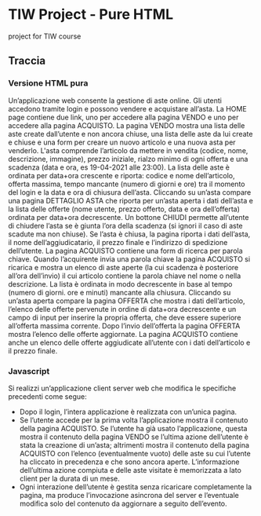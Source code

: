# TIW Project - Pure HTML
project for TIW course
## Traccia
### Versione HTML pura
Un’applicazione web consente la gestione di aste online. Gli utenti accedono tramite login e possono vendere e acquistare all’asta. La HOME page contiene due link, uno per accedere alla pagina VENDO e uno per accedere alla pagina ACQUISTO.  La pagina VENDO mostra una lista delle aste create dall’utente e non ancora chiuse, una lista delle aste da lui create e chiuse e una form per creare un nuovo articolo e una nuova asta per venderlo. L'asta comprende l’articolo da mettere in vendita (codice, nome, descrizione, immagine), prezzo iniziale, rialzo minimo di ogni offerta e una scadenza (data e ora, es 19-04-2021 alle 23:00). La lista delle aste è ordinata per data+ora crescente e riporta: codice e nome dell’articolo, offerta massima, tempo mancante (numero di giorni e ore) tra il momento del login e la data e ora di chiusura dell’asta. Cliccando su un’asta compare una pagina DETTAGLIO ASTA che riporta per un’asta aperta i dati dell’asta e la lista delle offerte (nome utente, prezzo offerto, data e ora dell’offerta) ordinata per data+ora decrescente. Un bottone CHIUDI permette all’utente di chiudere l’asta se è giunta l’ora della scadenza (si ignori il caso di aste scadute ma non chiuse). Se l’asta è chiusa, la pagina riporta i dati dell’asta, il nome dell’aggiudicatario, il prezzo finale e l’indirizzo di spedizione dell’utente.  La pagina ACQUISTO contiene una form di ricerca per parola chiave. Quando l’acquirente invia una parola chiave  la pagina ACQUISTO si ricarica e mostra un elenco di aste aperte (la cui scadenza è posteriore all’ora dell’invio) il cui articolo contiene  la parola chiave nel nome o nella descrizione. La lista è ordinata in modo decrescente in base al tempo (numero di giorni.  ore e minuti) mancante alla chiusura. Cliccando su un’asta aperta compare la pagina OFFERTA che mostra i dati dell’articolo, l’elenco delle offerte pervenute in ordine di data+ora decrescente e un campo di input per inserire la propria offerta, che deve essere superiore all’offerta massima corrente. Dopo l’invio dell’offerta la pagina OFFERTA mostra l’elenco delle offerte aggiornate. La pagina ACQUISTO contiene anche un elenco delle offerte aggiudicate all’utente con i dati dell’articolo e il prezzo finale.
### Javascript
Si realizzi un’applicazione client server web che modifica le specifiche precedenti come segue:
- Dopo il login, l’intera applicazione è realizzata con un’unica pagina. 
- Se l’utente accede per la prima volta l’applicazione mostra il contenuto della pagina ACQUISTO. Se l’utente ha già usato l’applicazione, questa mostra il contenuto della pagina VENDO se l’ultima azione dell’utente è stata la creazione di un’asta; altrimenti mostra il contenuto della pagina ACQUISTO con l’elenco (eventualmente vuoto) delle aste su cui l’utente ha cliccato in precedenza e che sono ancora aperte. L’informazione dell’ultima azione compiuta e delle aste visitate è memorizzata a lato client per la durata di un mese.
- Ogni interazione dell’utente è gestita senza ricaricare completamente la pagina, ma produce l’invocazione asincrona del server e l’eventuale modifica solo del contenuto da aggiornare a seguito dell’evento.
